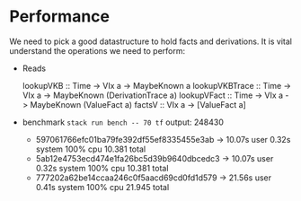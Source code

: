 # Performance

We need to pick a good datastructure to hold facts and derivations. It is vital
understand the operations we need to perform:

* Reads

    lookupVKB
        :: Time -> VIx a -> MaybeKnown a
    lookupVKBTrace
        :: Time -> VIx a -> MaybeKnown (DerivationTrace a)
    lookupVFact
        :: Time -> VIx a -> MaybeKnown (ValueFact a)
    factsV
        :: VIx a -> [ValueFact a]


* benchmark `stack run bench -- 70 tf`  output: 248430
    * 597061766efc01ba79fe392df55ef8335455e3ab -> 10.07s user 0.32s system 100% cpu 10.381 total
    * 5ab12e4753ecd474e1fa26bc5d39b9640dbcedc3 -> 10.07s user 0.32s system 100% cpu 10.381 total
    * 777202a62be14ccaa246c0f5aacd69cd0fd1d579 -> 21.56s user 0.41s system 100% cpu 21.945 total


